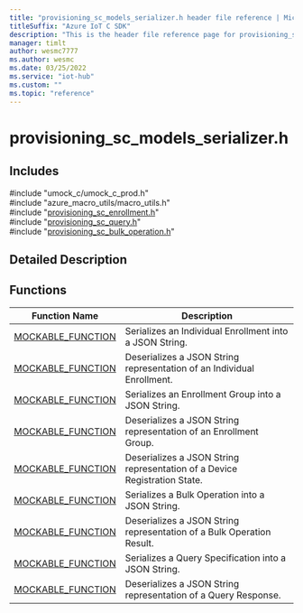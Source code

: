 ```yaml
---                             
title: "provisioning_sc_models_serializer.h header file reference | Microsoft Docs" 
titleSuffix: "Azure IoT C SDK"            
description: "This is the header file reference page for provisioning_sc_models_serializer.h in the Azure IoT C SDK. This SDK is used with Azure IoT Hub and Azure IoT Hub Device Provisioning Service"            
manager: timlt                 
author: wesmc7777              
ms.author: wesmc               
ms.date: 03/25/2022                    
ms.service: "iot-hub"             
ms.custom: ""                
ms.topic: "reference"        
---                            
```


# provisioning_sc_models_serializer.h 

## Includes

\#include "umock_c/umock_c_prod.h"  
\#include "azure_macro_utils/macro_utils.h"  
\#include "[provisioning_sc_enrollment.h](provisioning-sc-enrollment-h.md)"  
\#include "[provisioning_sc_query.h](provisioning-sc-query-h.md)"  
\#include "[provisioning_sc_bulk_operation.h](provisioning-sc-bulk-operation-h.md)"  

## Detailed Description

## Functions

Function Name                  | Description                                
--------------------------------|---------------------------------------------
[MOCKABLE_FUNCTION](./provisioning-sc-models-serializer-h/mockable-function.md)            | Serializes an Individual Enrollment into a JSON String.
[MOCKABLE_FUNCTION](./provisioning-sc-models-serializer-h/mockable-function.md)            | Deserializes a JSON String representation of an Individual Enrollment.
[MOCKABLE_FUNCTION](./provisioning-sc-models-serializer-h/mockable-function.md)            | Serializes an Enrollment Group into a JSON String.
[MOCKABLE_FUNCTION](./provisioning-sc-models-serializer-h/mockable-function.md)            | Deserializes a JSON String representation of an Enrollment Group.
[MOCKABLE_FUNCTION](./provisioning-sc-models-serializer-h/mockable-function.md)            | Deserializes a JSON String representation of a Device Registration State.
[MOCKABLE_FUNCTION](./provisioning-sc-models-serializer-h/mockable-function.md)            | Serializes a Bulk Operation into a JSON String.
[MOCKABLE_FUNCTION](./provisioning-sc-models-serializer-h/mockable-function.md)            | Deserializes a JSON String representation of a Bulk Operation Result.
[MOCKABLE_FUNCTION](./provisioning-sc-models-serializer-h/mockable-function.md)            | Serializes a Query Specification into a JSON String.
[MOCKABLE_FUNCTION](./provisioning-sc-models-serializer-h/mockable-function.md)            | Deserializes a JSON String representation of a Query Response.

